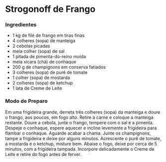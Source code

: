 # Strogonoff de Frango

### Ingredientes
 - 1 kg de filé de frango em tiras finas
 - 4 colheres (sopa) de manteiga
 - 2 cebolas picadas
 - meia colher (sopa) de sal
 - 1 pitada de pimenta-do-reino moída
 - meia xícara (chá) de conhaque
 - 200 g de champignons em conserva fatiados
 - 3 colheres (sopa) de purê de tomate
 - 1 colher (sopa) de mostarda
 - 2 colheres (sopa) de ketchup
 - 1 lata de Creme de Leite
 
### Modo de Preparo
 Em uma frigideira grande, derreta três colheres (sopa) da manteiga e doure o frango, aos poucos, em fogo alto. Retire a carne e coloque a manteiga restante. Doure a cebola, junte o frango, tempere com o sal e a pimenta. Despeje o conhaque, espere aquecer e incline levemente a frigideira para flambar o conhaque. Aguarde acabar a chama.
Junte os champignons, tampe a frigideira e deixe por alguns minutos. 
Acrescente o purê de tomate, a mostarda e o ketchup, misture bem. Abaixe o fogo, deixe por cerca de 5 minutos, com a frigideira tampada. Incorpore delicadamente o Creme de Leite e retire do fogo antes de ferver.
